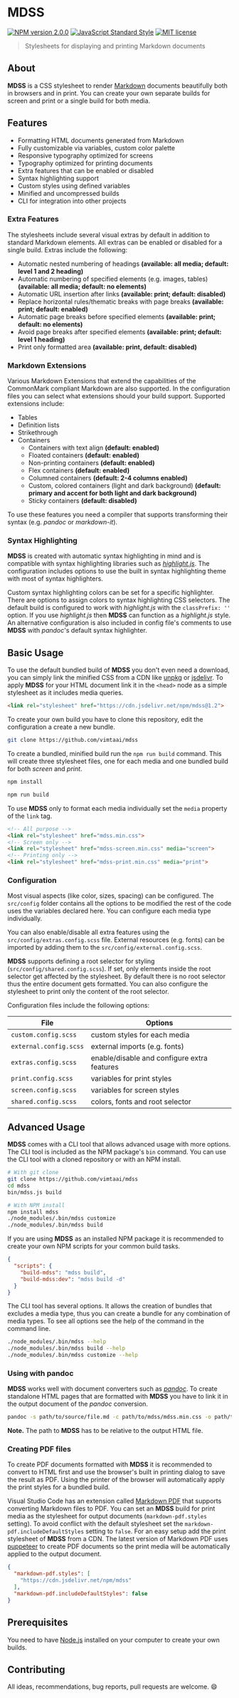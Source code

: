 # MDSS 

[![NPM version 2.0.0](https://img.shields.io/badge/npm-2.0.0-blue.svg)](https://www.npmjs.com/package/mdss)
[![JavaScript Standard Style](https://img.shields.io/badge/code_style-standard-brightgreen.svg)](https://standardjs.com)
[![MIT license](https://img.shields.io/badge/license-MIT-green.svg)](https://opensource.org/licenses/MIT)

> Stylesheets for displaying and printing Markdown documents

## About

**MDSS** is a CSS stylesheet to render [Markdown](https://daringfireball.net/projects/markdown/syntax) documents beautifully both in browsers and in print. You can create your own separate builds for screen and print or a single build for both media.

## Features

- Formatting HTML documents generated from Markdown
- Fully customizable via variables, custom color palette
- Responsive typography optimized for screens
- Typography optimized for printing documents
- Extra features that can be enabled or disabled
- Syntax highlighting support
- Custom styles using defined variables
- Minified and uncompressed builds
- CLI for integration into other projects

### Extra Features

The stylesheets include several visual extras by default in addition to standard Markdown elements. All extras can be enabled or disabled for a single build. Extras include the following:

- Automatic nested numbering of headings **(available: all media; default: level 1 and 2 heading)**
- Automatic numbering of specified elements (e.g. images, tables) **(available: all media; default: no elements)**
- Automatic URL insertion after links **(available: print; default: disabled)**
- Replace horizontal rules/thematic breaks with page breaks **(available: print; default: enabled)**
- Automatic page breaks before specified elements **(available: print; default: no elements)**
- Avoid page breaks after specified elements **(available: print; default: level 1 heading)**
- Print only formatted area **(available: print, default: disabled)**

### Markdown Extensions

Various Markdown Extensions that extend the capabilities of the CommonMark compliant Markdown are also supported. In the configuration files you can select what extensions should your build support. Supported extensions include:

- Tables
- Definition lists
- Strikethrough
- Containers
  + Containers with text align **(default: enabled)**
  + Floated containers **(default: enabled)**
  + Non-printing containers **(default: enabled)**
  + Flex containers **(default: enabled)**
  + Columned containers **(default: 2-4 columns enabled)**
  + Custom, colored containers (light and dark background) **(default: primary and accent for both light and dark background)**
  + Sticky containers **(default: disabled)**

To use these features you need a compiler that supports transforming their syntax (e.g. _pandoc_ or _markdown-it_).

### Syntax Highlighting

**MDSS** is created with automatic syntax highlighting in mind and is compatible with syntax highlighting libraries such as _[highlight.js](https://highlightjs.org/)_. The configuration includes options to use the built in syntax highlighting theme with most of syntax highlighters.

Custom syntax highlighting colors can be set for a specific highlighter. There are options to assign colors to syntax highlighting CSS selectors. The default build is configured to work with _highlight.js_ with the `classPrefix: ''` option. If you use _highlight.js_ then **MDSS** can function as a _highlight.js_ style. An alternative configuration is also included in config file's comments to use **MDSS** with _pandoc_'s default syntax highlighter.

## Basic Usage

To use the default bundled build of **MDSS** you don't even need a download, you can simply link the minified CSS from a CDN like [unpkg](https://unpkg.com/#/) or [jsdelivr](https://www.jsdelivr.com/). To apply **MDSS** for your HTML document link it in the `<head>` node as a simple stylesheet as it includes media queries. 

```html
<link rel="stylesheet" href="https://cdn.jsdelivr.net/npm/mdss@1.2">
```

To create your own build you have to clone this repository, edit the configuration a create a new bundle.

```bash
git clone https://github.com/vimtaai/mdss
```

To create a bundled, minified build run the `npm run build` command. This will create three stylesheet files, one for each media and one bundled build for both _screen_ and _print_.

```bash
npm install

npm run build
```

To use **MDSS** only to format each media individually set the `media` property of the `link` tag.

```html
<!-- All purpose -->
<link rel="stylesheet" href="mdss.min.css">
<!-- Screen only -->
<link rel="stylesheet" href="mdss-screen.min.css" media="screen">
<!-- Printing only -->
<link rel="stylesheet" href="mdss-print.min.css" media="print">
```

### Configuration

Most visual aspects (like color, sizes, spacing) can be configured. The `src/config` folder contains all the options to be modified the rest of the code uses the variables declared here. You can configure each media type individually.

You can also enable/disable all extra features using the `src/config/extras.config.scss` file. External resources (e.g. fonts) can be imported by adding them to the `src/config/external.config.scss`.

**MDSS** supports defining a root selector for styling (`src/config/shared.config.scss`). If set, only elements inside the root selector get affected by the stylesheet. By default there is no root selector thus the entire document gets formatted. You can also configure the stylesheet to print only the content of the root selector.

Configuration files include the following options:

File                   | Options
-----------------------|--------------------------------------------
`custom.config.scss`   | custom styles for each media
`external.config.scss` | external imports (e.g. fonts)
`extras.config.scss`   | enable/disable and configure extra features
`print.config.scss`    | variables for print styles
`screen.config.scss`   | variables for screen styles
`shared.config.scss`   | colors, fonts and root selector

## Advanced Usage

**MDSS** comes with a CLI tool that allows advanced usage with more options. The CLI tool is included as the NPM package's `bin` command. You can use the CLI tool with a cloned repository or with an NPM install.

```bash
# With git clone
git clone https://github.com/vimtaai/mdss
cd mdss
bin/mdss.js build

# With NPM install
npm install mdss
./node_modules/.bin/mdss customize
./node_modules/.bin/mdss build
```

If you are using **MDSS** as an installed NPM package it is recommended to create your own NPM scripts for your common build tasks.

```json
{
  "scripts": {
    "build-mdss": "mdss build",
    "build-mdss:dev": "mdss build -d"
  }
}
```

The CLI tool has several options. It allows the creation of bundles that excludes a media type, thus you can create a bundle for any combination of media types. To see all options see the help of the command in the command line.

```bash
./node_modules/.bin/mdss --help
./node_modules/.bin/mdss build --help
./node_modules/.bin/mdss customize --help
```

### Using with pandoc

**MDSS** works well with document converters such as _[pandoc](https://pandoc.org/)_. To create standalone HTML pages that are formatted with **MDSS** you have to link it in the output document of the _pandoc_ conversion.

```bash
pandoc -s path/to/source/file.md -c path/to/mdss/mdss.min.css -o path/to/output/file.html
```

**Note.** The path to **MDSS** has to be relative to the output HTML file.

### Creating PDF files

To create PDF documents formatted with **MDSS** it is recommended to convert to HTML first and use the browser's built in printing dialog to save the result as PDF. Using the printer of the browser will automatically apply the print styles for a bundled build.

Visual Studio Code has an extension called [Markdown PDF](https://marketplace.visualstudio.com/items?itemName=yzane.markdown-pdf) that supports converting Markdown files to PDF. You can set an **MDSS** build for print media as the stylesheet for output documents (`markdown-pdf.styles` setting). To avoid conflict with the default stylesheet set the `markdown-pdf.includeDefaultStyles` setting to `false`. For an easy setup add the print stylesheet of **MDSS** from a CDN. The latest version of Markdown PDF uses [puppeteer](https://github.com/GoogleChrome/puppeteer) to create PDF documents so the print media will be automatically applied to the output document.

```json
{
  "markdown-pdf.styles": [
    "https://cdn.jsdelivr.net/npm/mdss"
  ],
  "markdown-pdf.includeDefaultStyles": false
}
```

## Prerequisites

You need to have [Node.js](https://nodejs.org) installed on your computer to create your own builds.

## Contributing

All ideas, recommendations, bug reports, pull requests are welcome. :smile:
